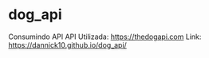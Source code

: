 # dog_api
Consumindo API
API Utilizada: https://thedogapi.com
Link: https://dannick10.github.io/dog_api/
